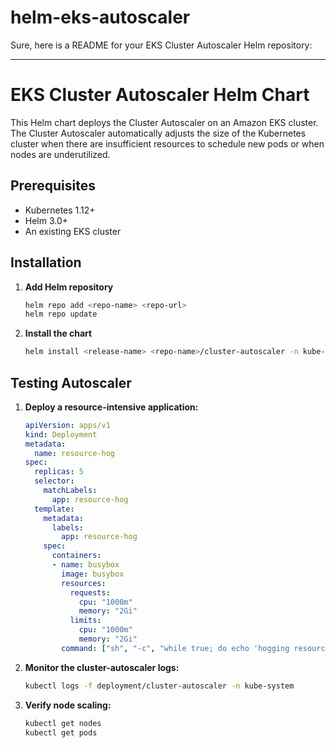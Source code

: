 # helm-eks-autoscaler
Sure, here is a README for your EKS Cluster Autoscaler Helm repository:

---

# EKS Cluster Autoscaler Helm Chart

This Helm chart deploys the Cluster Autoscaler on an Amazon EKS cluster. The Cluster Autoscaler automatically adjusts the size of the Kubernetes cluster when there are insufficient resources to schedule new pods or when nodes are underutilized.

## Prerequisites

- Kubernetes 1.12+
- Helm 3.0+
- An existing EKS cluster

## Installation

1. **Add Helm repository**

   ```sh
   helm repo add <repo-name> <repo-url>
   helm repo update
   ```

2. **Install the chart**

   ```sh
   helm install <release-name> <repo-name>/cluster-autoscaler -n kube-system
   ```

## Testing Autoscaler

1. **Deploy a resource-intensive application:**

   ```yaml
   apiVersion: apps/v1
   kind: Deployment
   metadata:
     name: resource-hog
   spec:
     replicas: 5
     selector:
       matchLabels:
         app: resource-hog
     template:
       metadata:
         labels:
           app: resource-hog
       spec:
         containers:
         - name: busybox
           image: busybox
           resources:
             requests:
               cpu: "1000m"
               memory: "2Gi"
             limits:
               cpu: "1000m"
               memory: "2Gi"
           command: ["sh", "-c", "while true; do echo 'hogging resources'; sleep 30; done"]
   ```

2. **Monitor the cluster-autoscaler logs:**

   ```sh
   kubectl logs -f deployment/cluster-autoscaler -n kube-system
   ```

3. **Verify node scaling:**

   ```sh
   kubectl get nodes
   kubectl get pods
   ```
